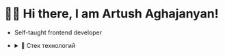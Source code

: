 # 👋🏻 Hi there, I am Artush Aghajanyan!

* Self-taught frontend developer
* <details>
  <summary>🔧 Стек технологий</summary>
  
  - HTML (HTML5), JSX
  - CSS (CSS3), Sass (SCSS), Bootstrap, Tailwind,
  - JavaScript (ES6+, OOP), TypeScript
  - React
  - Redux Redux Toolkit, Zustand
  - Axios, React Router, React Query
  - Webpack, Vite
  - Jest, React Testing Library, Vitest
  - REST API, WebSockets
  - BEM, Accessibility, UX
  - Git (GitHub, BitBucket, GitLab)
  - Figma
  </details>
